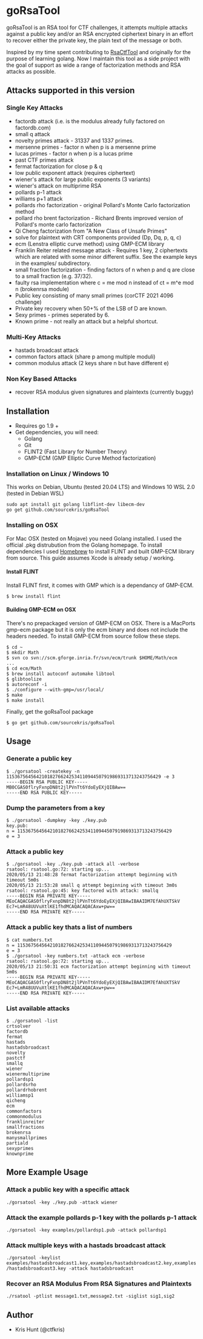 # goRsaTool

goRsaTool is an RSA tool for CTF challenges, it attempts multiple attacks against a public key 
and/or an RSA encrypted ciphertext binary in an effort to recover either the private key, the plain
text of the message or both.

Inspired by my time spent contributing to [RsaCtfTool](https://github.com/Ganapati/RsaCtfTool) and
originally for the purpose of learning golang. Now I maintain this tool as a side project with the
goal of support as wide a range of factorization methods and RSA attacks as possible.

## Attacks supported in this version

### Single Key Attacks

* factordb attack (i.e. is the modulus already fully factored on factordb.com)
* small q attack
* novelty primes attack - 31337 and 1337 primes.
* mersenne primes - factor n when p is a mersenne prime
* lucas primes - factor n when p is a lucas prime
* past CTF primes attack
* fermat factorization for close p & q
* low public exponent attack (requires ciphertext)
* wiener's attack for large public exponents (3 variants)
* wiener's attack on multiprime RSA
* pollards p-1 attack
* williams p+1 attack
* pollards rho factorization - original Pollard's Monte Carlo factorization method
* pollard rho brent factorization - Richard Brents improved version of Pollard's monte carlo 
  factorization
* Qi Cheng factorization from "A New Class of Unsafe Primes"
* solve for plaintext with CRT components provided (Dp, Dq, p, q, c)
* ecm (Lenstra elliptic curve method) using GMP-ECM library
* Franklin Reiter related message attack - Requires 1 key, 2 ciphertexts which are related with some
  minor different suffix. See the example keys in the examples/ subdirectory.
* small fraction factorization - finding factors of n when p and q are close to a small fraction 
  (e.g. 37/32).
* faulty rsa implementation where c = me mod n instead of ct = m^e mod n (brokenrsa module)
* Public key consisting of many small primes (corCTF 2021 4096 challenge)
* Private key recovery when 50+% of the LSB of D are known.
* Sexy primes - primes seperated by 6.
* Known prime - not really an attack but a helpful shortcut.

### Multi-Key Attacks

* hastads broadcast attack
* common factors attack (share p among multiple moduli)
* common modulus attack (2 keys share n but have different e)

### Non Key Based Attacks

* recover RSA modulus given signatures and plaintexts (currently buggy)

## Installation

* Requires go 1.9 +
* Get dependencies, you will need:
  * Golang
  * Git
  * FLINT2 (Fast Library for Number Theory)
  * GMP-ECM (GMP Elliptic Curve Method factorization)

### Installation on Linux / Windows 10

This works on Debian, Ubuntu (tested 20.04 LTS) and Windows 10 WSL 2.0 (tested in Debian WSL)

  ```shell
  sudo apt install git golang libflint-dev libecm-dev
  go get github.com/sourcekris/goRsaTool
  ```

### Installing on OSX

For Mac OSX (tested on Mojave) you need Golang installed. I used the official .pkg distrubution from
the Golang homepage. To install dependencies I used [Homebrew](https://brew.sh/) to install FLINT 
and built GMP-ECM library from source. This guide assumes Xcode is already setup / working.

#### Install FLINT

Install FLINT first, it comes with GMP which is a dependancy of GMP-ECM.

```shell
$ brew install flint
```

#### Building GMP-ECM on OSX

There's no prepackaged version of GMP-ECM on OSX. There is a MacPorts gmp-ecm package but it is only
the ecm binary and does not include the headers needed. To install GMP-ECM from source follow these
steps.

```shell
$ cd ~
$ mkdir Math
$ svn co svn://scm.gforge.inria.fr/svn/ecm/trunk $HOME/Math/ecm
...
$ cd ecm/Math
$ brew install autoconf automake libtool
$ glibtoolize
$ autoreconf -i
$ ./configure --with-gmp=/usr/local/
$ make
$ make install
```

Finally, get the goRsaTool package

```shell
$ go get github.com/sourcekris/goRsaTool
```

## Usage

### Generate a public key

```shell
$ ./gorsatool -createkey -n 115367564564210182766242534110944507919869313713243756429 -e 3
-----BEGIN RSA PUBLIC KEY-----
MB0CGAS0flryFxnpDN8t2jlPVnTt6YdoEyEXjQIBAw==
-----END RSA PUBLIC KEY-----
```

### Dump the parameters from a key

```shell
$ ./gorsatool -dumpkey -key ./key.pub
key.pub:
n = 115367564564210182766242534110944507919869313713243756429
e = 3
```

### Attack a public key

```shell
$ ./gorsatool -key ./key.pub -attack all -verbose
rsatool: rsatool.go:72: starting up...
2020/05/13 21:48:28 fermat factorization attempt beginning with timeout 5m0s
2020/05/13 21:53:28 small q attempt beginning with timeout 3m0s
rsatool: rsatool.go:45: key factored with attack: smallq
-----BEGIN RSA PRIVATE KEY-----
MEoCAQACGAS0flryFxnpDN8t2jlPVnTt6YdoEyEXjQIBAwIBAAIDM7EfAhUXTSkV
Ec7+LmR48UUVuXtlKE1fhdMCAQACAQACAxw+pw==
-----END RSA PRIVATE KEY-----
```

### Attack a public key thats a list of numbers

```shell
$ cat numbers.txt
n = 115367564564210182766242534110944507919869313713243756429
e = 3
$ ./gorsatool -key numbers.txt -attack ecm -verbose
rsatool: rsatool.go:72: starting up...
2020/05/13 21:50:31 ecm factorization attempt beginning with timeout 5m0s
-----BEGIN RSA PRIVATE KEY-----
MEoCAQACGAS0flryFxnpDN8t2jlPVnTt6YdoEyEXjQIBAwIBAAIDM7EfAhUXTSkV
Ec7+LmR48UUVuXtlKE1fhdMCAQACAQACAxw+pw==
-----END RSA PRIVATE KEY-----
```

### List available attacks

```shell
$ ./gorsatool -list
crtsolver
factordb
fermat
hastads
hastadsbroadcast
novelty
pastctf
smallq
wiener
wienermultiprime
pollardsp1
pollardsrho
pollardrhobrent
williamsp1
qicheng
ecm
commonfactors
commonmodulus
franklinreiter
smallfractions
brokenrsa
manysmallprimes
partiald
sexyprimes
knownprime
```

## More Example Usage

### Attack a public key with a specific attack

`./gorsatool -key ./key.pub -attack wiener`

### Attack the example pollards p-1 key with the pollards p-1 attack

`./gorsatool -key examples/pollardsp1.pub -attack pollardsp1`

### Attack multiple keys with a hastads broadcast attack

`./gorsatool -keylist examples/hastadsbroadcast1.key,examples/hastadsbroadcast2.key,examples/hastadsbroadcast3.key -attack hastadsbroadcast`

### Recover an RSA Modulus From RSA Signatures and Plaintexts

`./rsatool -ptlist message1.txt,message2.txt -siglist sig1,sig2`

## Author

* Kris Hunt (@ctfkris)

